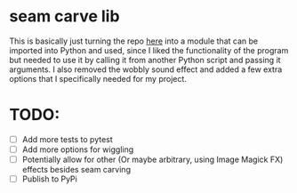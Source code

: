 # seam carve lib

This is basically just turning the repo [here](https://github.com/AlexZeGamer/distort-video) into a module that can be imported into Python and used,
since I liked the functionality of the program but needed to use it by calling it from another Python script and passing it arguments.
I also removed the wobbly sound effect and added a few extra options that I specifically needed for my project.

# TODO:
- [ ] Add more tests to pytest
- [ ] Add more options for wiggling
- [ ] Potentially allow for other (Or maybe arbitrary, using Image Magick FX) effects besides seam carving
- [ ] Publish to PyPi
